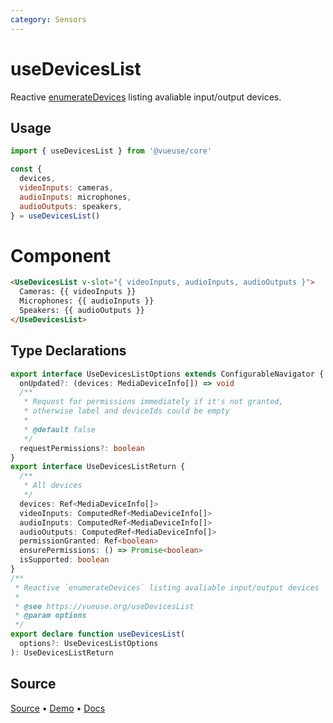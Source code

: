 ```yaml
---
category: Sensors
---
```


# useDevicesList

Reactive [enumerateDevices](https://developer.mozilla.org/en-US/docs/Web/API/MediaDevices/enumerateDevices) listing avaliable input/output devices.

## Usage

```js
import { useDevicesList } from '@vueuse/core'

const {
  devices,
  videoInputs: cameras,
  audioInputs: microphones,
  audioOutputs: speakers,
} = useDevicesList()
```

# Component
```html
<UseDevicesList v-slot="{ videoInputs, audioInputs, audioOutputs }">
  Cameras: {{ videoInputs }}
  Microphones: {{ audioInputs }}
  Speakers: {{ audioOutputs }}
</UseDevicesList>
```

<!--FOOTER_STARTS-->
## Type Declarations

```typescript
export interface UseDevicesListOptions extends ConfigurableNavigator {
  onUpdated?: (devices: MediaDeviceInfo[]) => void
  /**
   * Request for permissions immediately if it's not granted,
   * otherwise label and deviceIds could be empty
   *
   * @default false
   */
  requestPermissions?: boolean
}
export interface UseDevicesListReturn {
  /**
   * All devices
   */
  devices: Ref<MediaDeviceInfo[]>
  videoInputs: ComputedRef<MediaDeviceInfo[]>
  audioInputs: ComputedRef<MediaDeviceInfo[]>
  audioOutputs: ComputedRef<MediaDeviceInfo[]>
  permissionGranted: Ref<boolean>
  ensurePermissions: () => Promise<boolean>
  isSupported: boolean
}
/**
 * Reactive `enumerateDevices` listing avaliable input/output devices
 *
 * @see https://vueuse.org/useDevicesList
 * @param options
 */
export declare function useDevicesList(
  options?: UseDevicesListOptions
): UseDevicesListReturn
```

## Source

[Source](https://github.com/vueuse/vueuse/blob/main/packages/core/useDevicesList/index.ts) • [Demo](https://github.com/vueuse/vueuse/blob/main/packages/core/useDevicesList/demo.vue) • [Docs](https://github.com/vueuse/vueuse/blob/main/packages/core/useDevicesList/index.md)


<!--FOOTER_ENDS-->

